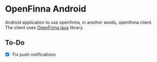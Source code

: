 # OpenFinna Android
Android application to use openfinna, in another words, openfinna client.
The client uses [OpenFinna java](https://github.com/openfinna/java) library.

## To-Do
- [x] Fix push notifications

